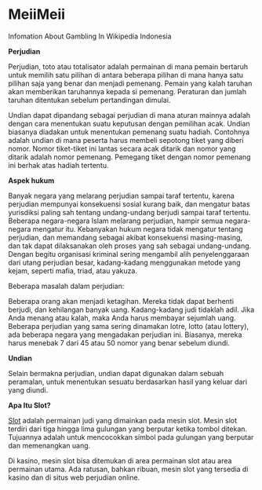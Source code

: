 # MeiiMeii
Infomation About Gambling In Wikipedia Indonesia

<strong>Perjudian</strong>

Perjudian, toto atau totalisator adalah permainan di mana pemain bertaruh untuk memilih satu pilihan di antara beberapa pilihan di mana hanya satu pilihan saja yang benar dan menjadi pemenang. Pemain yang kalah taruhan akan memberikan taruhannya kepada si pemenang. Peraturan dan jumlah taruhan ditentukan sebelum pertandingan dimulai.

Undian dapat dipandang sebagai perjudian di mana aturan mainnya adalah dengan cara menentukan suatu keputusan dengan pemilihan acak. Undian biasanya diadakan untuk menentukan pemenang suatu hadiah. Contohnya adalah undian di mana peserta harus membeli sepotong tiket yang diberi nomor. Nomor tiket-tiket ini lantas secara acak ditarik dan nomor yang ditarik adalah nomor pemenang. Pemegang tiket dengan nomor pemenang ini berhak atas hadiah tertentu.

<strong>Aspek hukum</strong>

Banyak negara yang melarang perjudian sampai taraf tertentu, karena perjudian mempunyai konsekuensi sosial kurang baik, dan mengatur batas yurisdiksi paling sah tentang undang-undang berjudi sampai taraf tertentu. Beberapa negara-negara Islam melarang perjudian, hampir semua negara-negara mengatur itu. Kebanyakan hukum negara tidak mengatur tentang perjudian, dan memandang sebagai akibat konsekuensi masing-masing, dan tak dapat dilaksanakan oleh proses yang sah sebagai undang-undang. Dengan begitu organisasi kriminal sering mengambil alih penyelenggaraan dari utang perjudian besar, kadang-kadang menggunakan metode yang kejam, seperti mafia, triad, atau yakuza.

Beberapa masalah dalam perjudian:

Beberapa orang akan menjadi ketagihan. Mereka tidak dapat berhenti berjudi, dan kehilangan banyak uang.
Kadang-kadang judi tidaklah adil. Jika Anda menang atau kalah, maka Anda harus membayar sejumlah uang.
Beberapa perjudian yang sama sering dinamakan lotre, lotto (atau lottery), ada beberapa negara yang mengadakan perjudian ini. Biasanya, mereka harus menebak 7 dari 45 atau 50 nomor yang benar sebelum diundi.

<strong>Undian</strong>

Selain bermakna perjudian, undian dapat digunakan dalam sebuah peramalan, untuk menentukan sesuatu berdasarkan hasil yang keluar dari yang diundi.

<strong>Apa Itu Slot?</strong>

<a href="http://siliconfilm.com/">Slot</a> adalah permainan judi yang dimainkan pada mesin slot. Mesin slot terdiri dari tiga hingga lima gulungan yang berputar ketika tombol ditekan. Tujuannya adalah untuk mencocokkan simbol pada gulungan yang berputar dan memenangkan uang.

Di kasino, mesin slot bisa ditemukan di area permainan slot atau area permainan utama. Ada ratusan, bahkan ribuan, mesin slot yang tersedia di kasino dan di situs web perjudian online.

